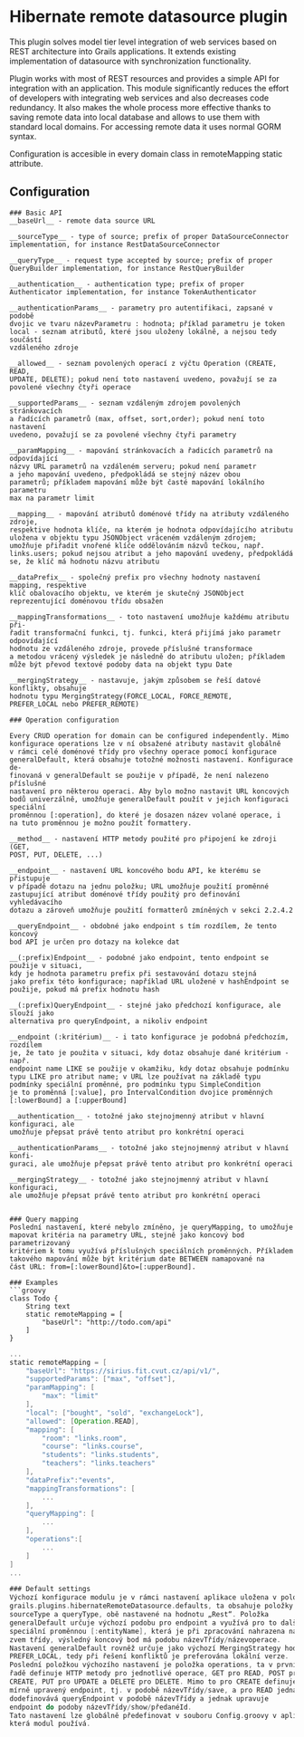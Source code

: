 # Hibernate remote datasource plugin

This plugin solves model tier level integration of web services based on REST
architecture into Grails applications. It extends existing implementation of datasource with synchronization functionality. 

Plugin works with most of REST resources and provides a simple API for integration with an application. This module significantly reduces the effort of developers with integrating web services and also decreases code redundancy. It also makes the whole process more effective thanks to saving remote data into local database and allows to use them with standard local domains. For accessing remote data it uses normal GORM syntax.  

Configuration is accesible in every domain class in remoteMapping static attribute.

## Configuration

```
### Basic API
__baseUrl__ - remote data source URL

__sourceType__ - type of source; prefix of proper DataSourceConnector implementation, for instance RestDataSourceConnector

__queryType__ - request type accepted by source; prefix of proper QueryBuilder implementation, for instance RestQueryBuilder

__authentication__ - authentication type; prefix of proper Authenticator implementation, for instance TokenAuthenticator

__authenticationParams__ - parametry pro autentifikaci, zapsané v podobě
dvojic ve tvaru názevParametru : hodnota; příklad parametru je token
local - seznam atributů, které jsou uloženy lokálně, a nejsou tedy součástí
vzdáleného zdroje

__allowed__ - seznam povolených operací z výčtu Operation (CREATE, READ,
UPDATE, DELETE); pokud není toto nastavení uvedeno, považují se za
povolené všechny čtyři operace

__supportedParams__ - seznam vzdáleným zdrojem povolených stránkovacích
a řadících parametrů (max, offset, sort,order); pokud není toto nastavení
uvedeno, považují se za povolené všechny čtyři parametry

__paramMapping__ - mapování stránkovacích a řadicích parametrů na odpovídající
názvy URL parametrů na vzdáleném serveru; pokud není parametr
a jeho mapování uvedeno, předpokládá se stejný název obou
parametrů; příkladem mapování může být časté mapování lokálního parametru
max na parametr limit

__mapping__ - mapování atributů doménové třídy na atributy vzdáleného zdroje,
respektive hodnota klíče, na kterém je hodnota odpovídajícího atributu
uložena v objektu typu JSONObject vráceném vzdáleným zdrojem;
umožňuje přiřadit vnořené klíče oddělováním názvů tečkou, např.
links.users; pokud nejsou atribut a jeho mapování uvedeny, předpokládá
se, že klíč má hodnotu názvu atributu

__dataPrefix__ - společný prefix pro všechny hodnoty nastavení mapping, respektive
klíč obalovacího objektu, ve kterém je skutečný JSONObject
reprezentující doménovou třídu obsažen

__mappingTransformations__ - toto nastavení umožňuje každému atributu při-
řadit transformační funkci, tj. funkci, která přijímá jako parametr odpovídající
hodnotu ze vzdáleného zdroje, provede příslušné transformace
a metodou vrácený výsledek je následně do atributu uložen; příkladem
může být převod textové podoby data na objekt typu Date

__mergingStrategy__ - nastavuje, jakým způsobem se řeší datové konflikty, obsahuje
hodnotu typu MergingStrategy(FORCE_LOCAL, FORCE_REMOTE,
PREFER_LOCAL nebo PREFER_REMOTE)

### Operation configuration

Every CRUD operation for domain can be configured independently. Mimo konfigurace operations lze v ní obsažené atributy nastavit globálně
v rámci celé doménové třídy pro všechny operace pomocí konfigurace
generalDefault, která obsahuje totožné možnosti nastavení. Konfigurace de-
finovaná v generalDefault se použije v případě, že není nalezeno příslušné
nastavení pro některou operaci. Aby bylo možno nastavit URL koncových
bodů univerzálně, umožňuje generalDefault použít v jejich konfiguraci speciální
proměnnou [:operation], do které je dosazen název volané operace, i
na tuto proměnnou je možno použít formattery.

__method__ - nastavení HTTP metody použité pro připojení ke zdroji (GET,
POST, PUT, DELETE, ...)

__endpoint__ - nastavení URL koncového bodu API, ke kterému se přistupuje
v případě dotazu na jednu položku; URL umožňuje použití proměnné
zastupující atribut doménové třídy použitý pro definování vyhledávacího
dotazu a zároveň umožňuje použití formatterů zmíněných v sekci 2.2.4.2

__queryEndpoint__ - obdobné jako endpoint s tím rozdílem, že tento koncový
bod API je určen pro dotazy na kolekce dat

__(:prefix)Endpoint__ - podobné jako endpoint, tento endpoint se použije v situaci,
kdy je hodnota parametru prefix při sestavování dotazu stejná
jako prefix této konfigurace; například URL uložené v hashEndpoint se
použije, pokud má prefix hodnotu hash

__(:prefix)QueryEndpoint__ - stejné jako předchozí konfigurace, ale slouží jako
alternativa pro queryEndpoint, a nikoliv endpoint

__endpoint (:kritérium)__ - i tato konfigurace je podobná předchozím, rozdílem
je, že tato je použita v situaci, kdy dotaz obsahuje dané kritérium - např.
endpoint name LIKE se použije v okamžiku, kdy dotaz obsahuje podmínku
typu LIKE pro atribut name; v URL lze používat na základě typu
podmínky speciální proměnné, pro podmínku typu SimpleCondition
je to proměnná [:value], pro IntervalCondition dvojice proměnných
[:lowerBound] a [:upperBound]

__authentication__ - totožné jako stejnojmenný atribut v hlavní konfiguraci, ale
umožňuje přepsat právě tento atribut pro konkrétní operaci

__authenticationParams__ - totožné jako stejnojmenný atribut v hlavní konfi-
guraci, ale umožňuje přepsat právě tento atribut pro konkrétní operaci

__mergingStrategy__ - totožné jako stejnojmenný atribut v hlavní konfiguraci,
ale umožňuje přepsat právě tento atribut pro konkrétní operaci


### Query mapping
Poslední nastavení, které nebylo zmíněno, je queryMapping, to umožňuje
mapovat kritéria na parametry URL, stejně jako koncový bod parametrizovaný
kritériem k tomu využívá příslušných speciálních proměnných. Příkladem
takového mapování může být kritérium date BETWEEN namapované na
část URL: from=[:lowerBound]&to=[:upperBound].

### Examples
```groovy
class Todo {
    String text
    static remoteMapping = [
        "baseUrl": "http://todo.com/api"
    ]
}
```

```groovy
...
static remoteMapping = [
    "baseUrl": "https://sirius.fit.cvut.cz/api/v1/",
    "supportedParams": ["max", "offset"],
    "paramMapping": [
        "max": "limit"
    ],
    "local": ["bought", "sold", "exchangeLock"],
    "allowed": [Operation.READ],
    "mapping": [
        "room": "links.room",
        "course": "links.course",
        "students": "links.students",
        "teachers": "links.teachers"
    ],
    "dataPrefix":"events",
    "mappingTransformations": [
        ...
    ],
    "queryMapping": [
        ...
    ],
    "operations":[
        ...
    ]
]
...

### Default settings
Výchozí konfigurace modulu je v rámci nastavení aplikace uložena v položce
grails.plugins.hibernateRemoteDatasource.defaults, ta obsahuje položky
sourceType a queryType, obě nastavené na hodnotu „Rest“. Položka
generalDefault určuje výchozí podobu pro endpoint a využívá pro to další
speciální proměnnou [:entityName], která je při zpracování nahrazena ná-
zvem třídy, výsledný koncový bod má podobu názevTřídy/názevoperace.
Nastavení generalDefault rovněž určuje jako výchozí MergingStrategy hodnotu
PREFER_LOCAL, tedy při řešení konfliktů je preferována lokální verze.
Poslední položkou výchozího nastavení je položka operations, ta v první
řadě definuje HTTP metody pro jednotlivé operace, GET pro READ, POST pro
CREATE, PUT pro UPDATE a DELETE pro DELETE. Mimo to pro CREATE definuje
mírně upravený endpoint, tj. v podobě názevTřídy/save, a pro READ jednak
dodefinovává queryEndpoint v podobě názevTřídy a jednak upravuje
endpoint do podoby názevTřídy/show/předanéId.
Tato nastavení lze globálně předefinovat v souboru Config.groovy v aplikaci,
která modul používá.